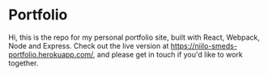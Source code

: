# Portfolio

Hi, this is the repo for my personal portfolio site, built with React, Webpack, Node and Express.
Check out the live version at https://niilo-smeds-portfolio.herokuapp.com/, and please get in touch if you'd like to work together.
